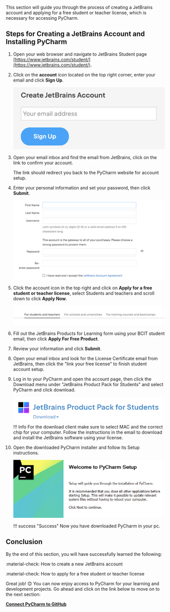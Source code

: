 This section will guide you through the process of creating a JetBrains account and applying for a free student or teacher license, which is necessary for accessing PyCharm.

## Steps for Creating a JetBrains Account and Installing PyCharm

1. Open your web browser and navigate to JetBrains Student page [https://www.jetbrains.com/student/](https://www.jetbrains.com/student/).

2. Click on the **account** icon located on the top right corner, enter your email and click **Sign Up**.

    ![Sign Up](assets/pyCharm5.png)

3. Open your email inbox and find the email from JetBrains, click on the link to confirm your account.

    The link should redirect you back to the PyCharm website for account setup.

4. Enter your personal information and set your password, then click **Submit**.

    ![Enter account info](assets/pyCharm9.png)

5. Click the account icon in the top right and click on **Apply for a free student or teacher license**, select Students and teachers and scroll down to click **Apply Now**.

    ![Select Students and teachers](assets/pyCharm2.png)

6. Fill out the JetBrains Products for Learning form using your BCIT student email, then click **Apply For Free Product**.

7. Review your information and click **Submit**.

8. Open your email inbox and look for the License Certificate email from JetBrains, then click the "link your free license" to finish student account setup.

9. Log in to your PyCharm and open the account page, then click the Download menu under "JetBrains Product Pack for Students" and select PyCharm and click download.

    ![Download PyCharm](assets/pyCharm7.png)
    !!! Info
        For the download client make sure to select MAC and the correct chip for your computer.
    Follow the instructions in the email to download and install the JetBrains software using your license.

10. Open the downloaded PyCharm installer and follow its Setup instructions.
    
    ![PyCharm Setup](assets/pyCharm10.png)

    
    !!! success "Success"
        Now you have downloaded PyCharm in your pc.


## Conclusion

By the end of this section, you will have successfully learned the following:

:material-check: How to create a new JetBrains account

:material-check: How to apply for a free student or teacher license

Great job! 😊 You can now enjoy access to PyCharm for your learning and development projects. Go ahead and click on the link below to move on to the next section:

**[Connect PyCharm to GitHub](connectPycharmToGithub.md)**
